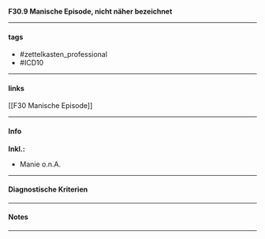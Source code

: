 __F30.9 Manische Episode, nicht näher bezeichnet__

___________________________________________
#### tags

- #zettelkasten_professional
- #ICD10 
___________________________________________
#### links

[[F30 Manische Episode]]

___________________________________________
#### Info
__Inkl.:__
- Manie o.n.A.
___________________________________________
#### Diagnostische Kriterien

___________________________________________
#### Notes

___________________________________________

